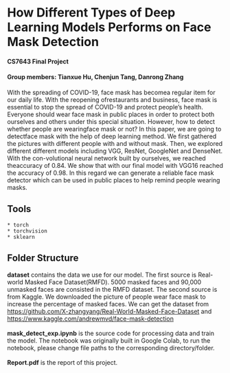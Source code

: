 # How Different Types of Deep Learning Models Performs on Face Mask Detection
#### CS7643 Final Project 
#### Group members: Tianxue Hu, Chenjun Tang, Danrong Zhang 
With the spreading of COVID-19, face mask has becomea  regular  item  for  our  daily  life.   With  the  reopening  ofrestaurants and business, face mask is essential to stop the spread of COVID-19 and protect people’s health. Everyone should wear face mask in public places in order to protect both ourselves and  others under this special situation. However, how to detect whether people are wearingface mask or not? In this paper, we are going to detectface mask with the help of deep learning method. We first gathered the pictures with different people with and without mask. Then, we explored different different models including VGG, ResNet, GoogleNet and DenseNet. With the con-volutional neural network built by ourselves, we reached theaccuracy of 0.84. We show that with our final model with VGG16 reached the accuracy of 0.98. In this regard we can generate a reliable face mask detector which can be used in public places to help remind people wearing masks.<br>

## Tools 
    * torch
    * torchvision
    * sklearn

## Folder Structure
**dataset** contains the data we use for our model. The first source is Real-world Masked Face Dataset(RMFD). 5000 masked faces and 90,000 unmasked faces are consisted in the RMFD dataset. The second source is from Kaggle. We downloaded the picture of people wear face mask to increase the percentage of masked faces. We can get the dataset from https://github.com/X-zhangyang/Real-World-Masked-Face-Dataset and https://www.kaggle.com/andrewmvd/face-mask-detection<br>
<br>
**mask_detect_exp.ipynb** is the source code for processing data and train the model. The notebook was originally built in Google Colab, to run the notebook, please change file paths to the corresponding directory/folder. <br>
<br>
**Report.pdf** is the report of this project.<br>
